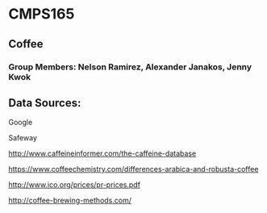 # CMPS165
## Coffee

### Group Members: Nelson Ramirez, Alexander Janakos, Jenny Kwok

## Data Sources:

Google

Safeway

http://www.caffeineinformer.com/the-caffeine-database

https://www.coffeechemistry.com/differences-arabica-and-robusta-coffee

http://www.ico.org/prices/pr-prices.pdf

http://coffee-brewing-methods.com/
